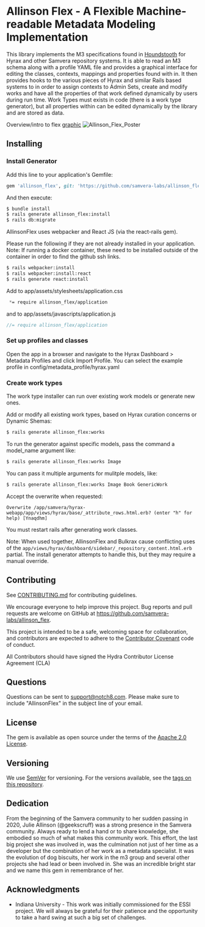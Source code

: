 # Allinson Flex - A Flexible Machine-readable Metadata Modeling Implementation

This library implements the M3 specifications found in [Houndstooth](https://github.com/samvera-labs/houndstooth) for Hyrax and other Samvera repository systems. It is able to read an M3 schema along with a profile YAML file and provides a graphical interface for editing the classes, contexts, mappings and properties found with in. It then provides hooks to the various pieces of Hyrax and similar Rails based systems to in order to assign contexts to Admin Sets, create and modify works and have all the properties of that work defined dynamically by users during run time. Work Types must exists in code (there is a work type generator), but all properties within can be edited dynamically by the library and are stored as data.


Overview/intro to flex [graphic](https://repo.samvera.org/concern/images/3a052332-11db-4b4a-9356-ae0291ec096f?locale=en#?c=0&m=0&s=0&cv=0&xywh=-1475%2C0%2C5449%2C1875)
![Allinson_Flex_Poster](https://user-images.githubusercontent.com/10081604/195655778-2d23cba2-fb81-4da9-8a24-cf66c82b1741.jpg)

## Installing

### Install Generator

Add this line to your application's Gemfile:

```ruby
gem 'allinson_flex', git: 'https://github.com/samvera-labs/allinson_flex.git'
```

And then execute:
```bash
$ bundle install
$ rails generate allinson_flex:install
$ rails db:migrate
```

AllinsonFlex uses webpacker and React JS (via the react-rails gem).

Please run the following if they are not already installed in your application. 
Note: If running a docker container, these need to be installed outside of the container in order to find the github ssh links.

```bash
$ rails webpacker:install
$ rails webpacker:install:react
$ rails generate react:install
```

Add to app/assets/stylesheets/application.css

```css
 *= require allinson_flex/application
```

and to app/assets/javascripts/application.js

```js
//= require allinson_flex/application
```

### Set up profiles and classes

Open the app in a browser and navigate to the Hyrax Dashboard > Metadata Profiles
and click Import Profile. You can select the example profile in config/metadata_profile/hyrax.yaml

### Create work types

The work type installer can run over existing work models or generate new ones. 

Add or modify all existing work types, based on Hyrax curation concerns or Dynamic Shemas:

```bash
$ rails generate allinson_flex:works
```

To run the generator against specific models, pass the command a model_name argument like: 

```bash
$ rails generate allinson_flex:works Image
```

You can pass it multiple arguments for mulitple models, like:

```bash
$ rails generate allinson_flex:works Image Book GenericWork
```

Accept the overwrite when requested: 

```
Overwrite /app/samvera/hyrax-webapp/app/views/hyrax/base/_attribute_rows.html.erb? (enter "h" for help) [Ynaqdhm]
```

You must restart rails after generating work classes.

Note: When used together, AllinsonFlex and Bulkrax cause conflicting uses of the `app/views/hyrax/dashboard/sidebar/_repository_content.html.erb` partial. The install generator attempts to handle this, but they may require a manual override.

## Contributing
See
[CONTRIBUTING.md](https://github.com/samvera-labs/allinson_flex/blob/master/CONTRIBUTING.md)
for contributing guidelines.

We encourage everyone to help improve this project.  Bug reports and pull requests are welcome on GitHub at https://github.com/samvera-labs/allinson_flex.

This project is intended to be a safe, welcoming space for collaboration, and contributors are expected to adhere to the [Contributor Covenant](https://contributor-covenant.org) code of conduct.

All Contributors should have signed the Hydra Contributor License Agreement (CLA)

## Questions
Questions can be sent to support@notch8.com. Please make sure to include "AllinsonFlex" in the subject line of your email.

## License
The gem is available as open source under the terms of the [Apache 2.0 License](https://opensource.org/licenses/Apache-2.0).

## Versioning

We use [SemVer](http://semver.org/) for versioning. For the versions available, see the [tags on this repository](https://github.com/your/project/tags).

## Dedication

From the beginning of the Samvera community to her sudden passing in 2020, Julie Allinson (@geekscruff)
was a strong presence in the Samvera community. Always ready to lend a hand or to share knowledge, she
embodied so much of what makes this community work. This effort, the last big project she was involved
in, was the culmination not just of her time as a developer but the combination of her work as a metadata
specialist. It was the evolution of dog biscuits, her work in the m3 group and several other projects she
had lead or been involved in. She was an incredible bright star and we name this gem in remembrance of
her.

## Acknowledgments

* Indiana University - This work was initially commissioned for the ESSI project. We will always be grateful for their patience and the opportunity to take a hard swing at such a big set of challenges.



